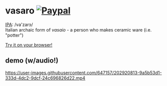 # vasaro [![Paypal](https://img.shields.io/badge/donate-paypal-blue.svg)](https://paypal.me/andreafontana/5)

[IPA](https://en.wiktionary.org/wiki/Wiktionary:International_Phonetic_Alphabet): /va'zarɔ/  
Italian archaic form of *vasaio* - a person who makes ceramic ware (i.e. "potter")

[Try it on your browser!](https://vasaro.art)

## demo (w/audio!)

https://user-images.githubusercontent.com/647157/202920813-9a5b53d1-333d-4dc2-9dcf-24c696826d22.mp4

